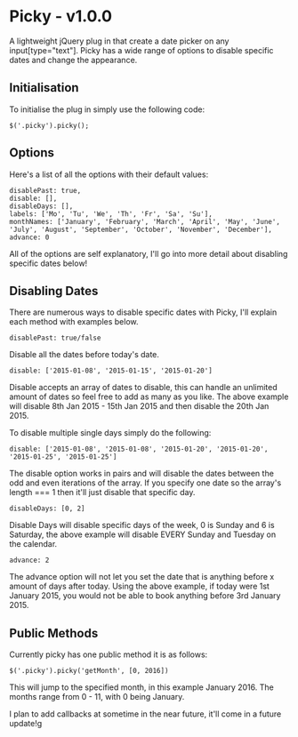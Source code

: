 Picky - v1.0.0
=====

A lightweight jQuery plug in that create a date picker on any input[type="text"]. Picky has a wide range of options to disable specific dates and change the appearance.

Initialisation
---

To initialise the plug in simply use the following code:

	$('.picky').picky();

Options
---

Here's a list of all the options with their default values:

	disablePast: true,
	disable: [],
	disableDays: [],
	labels: ['Mo', 'Tu', 'We', 'Th', 'Fr', 'Sa', 'Su'],
	monthNames: ['January', 'February', 'March', 'April', 'May', 'June', 'July', 'August', 'September', 'October', 'November', 'December'],
	advance: 0

All of the options are self explanatory, I'll go into more detail about disabling specific dates below!

Disabling Dates
---

There are numerous ways to disable specific dates with Picky, I'll explain each method with examples below.

	disablePast: true/false

Disable all the dates before today's date.

	disable: ['2015-01-08', '2015-01-15', '2015-01-20']

Disable accepts an array of dates to disable, this can handle an unlimited amount of dates so feel free to add as many as you like. The above example will disable 8th Jan 2015 - 15th Jan 2015 and then disable the 20th Jan 2015. 

To disable multiple single days simply do the following: 

	disable: ['2015-01-08', '2015-01-08', '2015-01-20', '2015-01-20', '2015-01-25', '2015-01-25']

The disable option works in pairs and will disable the dates between the odd and even iterations of the array. If you specify one date so the array's length === 1 then it'll just disable that specific day.

	disableDays: [0, 2]

Disable Days will disable specific days of the week, 0 is Sunday and 6 is Saturday, the above example will disable EVERY Sunday and Tuesday on the calendar.

	advance: 2

The advance option will not let you set the date that is anything before x amount of days after today. Using the above example, if today were 1st January 2015, you would not be able to book anything before 3rd January 2015.

Public Methods
---

Currently picky has one public method it is as follows:

	$('.picky').picky('getMonth', [0, 2016])

This will jump to the specified month, in this example January 2016. The months range from 0 - 11, with 0 being January.

I plan to add callbacks at sometime in the near future, it'll come in a future update!g
